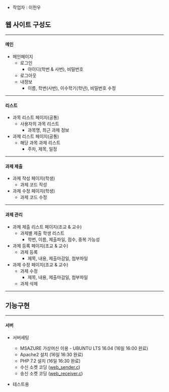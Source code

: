 - 작업자 : 이헌우

## 웹 사이트 구성도
----------------------------------------
#### 메인
- 메인페이지
  - 로그인
    - 아이디(학번 & 사번), 비밀번호
  - 로그아웃
  - 내정보
    - 이름, 학번(사번), 이수학기(학년), 비밀번호 수정
-----------------------------------------
#### 리스트
- 과목 리스트 페이지(공통)
  - 사용자의 과목 리스트
    - 과목명, 최근 과제 정보
- 과제 리스트 페이지(공통)
  - 해당 과목 과제 리스트
    - 주차, 제목, 일정
-----------------------------------------
#### 과제 제출
- 과제 작성 페이지(학생)
  - 과제 코드 작성
- 과제 수정 페이지(학생)
  - 과제 코드 수정
-----------------------------------------
#### 과제 관리
- 과제 제출 리스트 페이지(조교 & 교수)
  - 과제별 제출 학생 리스트
    - 학번, 이름, 제출파일, 점수, 중복 가능성
- 과제 등록 페이지(조교 & 교수)
  - 과제 등록
    - 제목, 내용, 제출마감일, 첨부파일
- 과제 수정 페이지(조교 & 교수)
  - 과제 수정
    - 제목, 내용, 제출마감일, 첨부파일
  - 과제 삭제
----------------------------------------
## 기능구현
----------------------------------------
#### 서버
- 서버세팅 
  - MSAZURE 가상머신 이용 - UBUNTU LTS 16.04 (16일 16:00 완료)
  - Apache2 설치 (16일 16:30 완료)
  - PHP 7.2 설치 (16일 16:30 완료)
  - 수신 소켓 코딩 ([web_sender.c](https://github.com/BJ-Lim/hlsw-hackathon/blob/master/Web/src/web_receiver.c))
  - 송신 소켓 코딩 ([web_receiver.c](https://github.com/BJ-Lim/hlsw-hackathon/blob/master/Web/src/web_sender.c))
  
- 테스트용 
